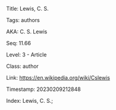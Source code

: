 Title:  Lewis, C. S.

Tags:   authors

AKA:    C. S. Lewis

Seq:    11.66

Level:  3 - Article

Class:  author

Link:   https://en.wikipedia.org/wiki/Cslewis

Timestamp: 20230209212848

Index:  Lewis, C. S.; 
